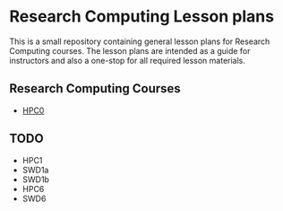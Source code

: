 # Research Computing Lesson plans

This is a small repository containing general lesson plans for Research Computing courses. The lesson plans are intended as a guide for instructors and also a one-stop for all required lesson materials.

## Research Computing Courses

- [HPC0](https://github.com/ARCTraining/rc-lesson-plans/blob/main/hpc0/hpc0-lesson-plan.md)

## TODO

- HPC1
- SWD1a
- SWD1b
- HPC6
- SWD6
